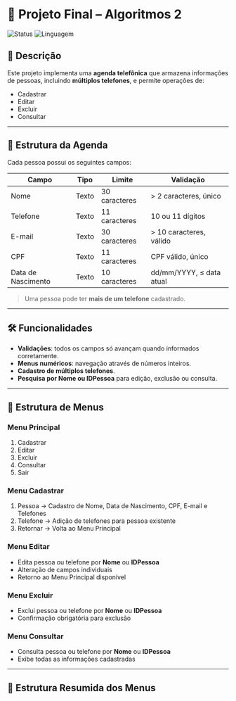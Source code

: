 # 📒 Projeto Final – Algoritmos 2

![Status](https://img.shields.io/badge/status-em%20desenvolvimento-yellow)
![Linguagem](https://img.shields.io/badge/language-C-blue)

## 📖 Descrição
Este projeto implementa uma **agenda telefônica** que armazena informações de pessoas, incluindo **múltiplos telefones**, e permite operações de:

- Cadastrar
- Editar
- Excluir
- Consultar

---

## 📂 Estrutura da Agenda

Cada pessoa possui os seguintes campos:

| Campo | Tipo | Limite | Validação |
|-------|------|--------|-----------|
| Nome | Texto | 30 caracteres | > 2 caracteres, único |
| Telefone | Texto | 11 caracteres | 10 ou 11 dígitos |
| E-mail | Texto | 30 caracteres | > 10 caracteres, válido |
| CPF | Texto | 11 caracteres | CPF válido, único |
| Data de Nascimento | Texto | 10 caracteres | dd/mm/YYYY, ≤ data atual |

> Uma pessoa pode ter **mais de um telefone** cadastrado.

---

## 🛠 Funcionalidades

- **Validações**: todos os campos só avançam quando informados corretamente.
- **Menus numéricos**: navegação através de números inteiros.
- **Cadastro de múltiplos telefones**.
- **Pesquisa por Nome ou IDPessoa** para edição, exclusão ou consulta.

---

## 📑 Estrutura de Menus

### Menu Principal
1. Cadastrar  
2. Editar  
3. Excluir  
4. Consultar  
5. Sair  

### Menu Cadastrar
1. Pessoa → Cadastro de Nome, Data de Nascimento, CPF, E-mail e Telefones  
2. Telefone → Adição de telefones para pessoa existente  
3. Retornar → Volta ao Menu Principal  

### Menu Editar
- Edita pessoa ou telefone por **Nome** ou **IDPessoa**  
- Alteração de campos individuais  
- Retorno ao Menu Principal disponível  

### Menu Excluir
- Exclui pessoa ou telefone por **Nome** ou **IDPessoa**  
- Confirmação obrigatória para exclusão  

### Menu Consultar
- Consulta pessoa ou telefone por **Nome** ou **IDPessoa**  
- Exibe todas as informações cadastradas  

---

## 🌳 Estrutura Resumida dos Menus

